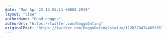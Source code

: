 ```yaml
---
date: "Mon Apr 22 16:55:11 +0000 2019"
layout: "like"
authorName: "Good doggos"
authorUrl: "https://twitter.com/DoggoDating"
originalPost: "https://twitter.com/DoggoDating/status/1120370474469535746"
---
```

